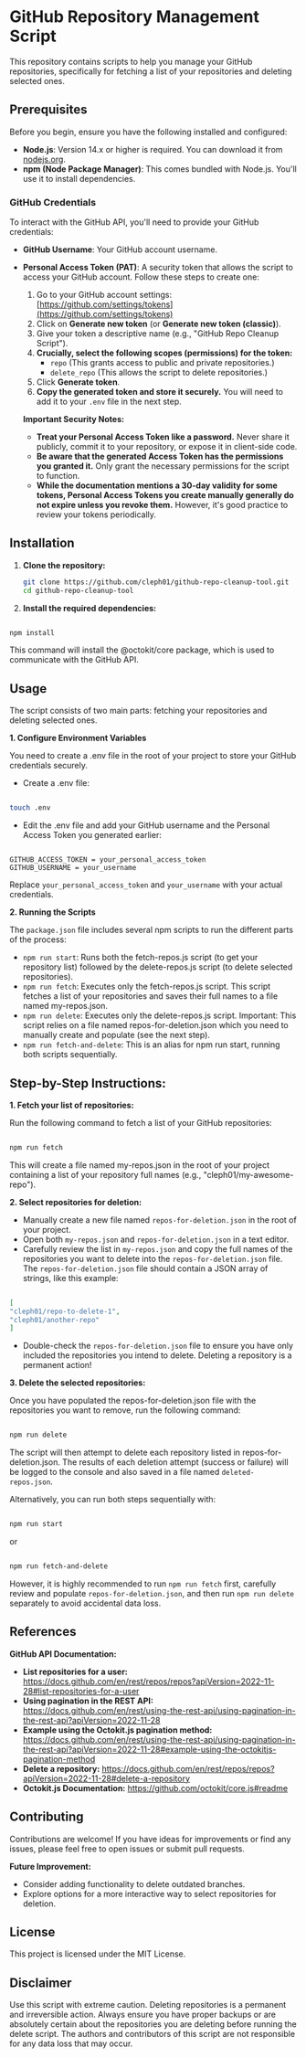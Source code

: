 # GitHub Repository Management Script

This repository contains scripts to help you manage your GitHub repositories, specifically for fetching a list of your repositories and deleting selected ones.

## Prerequisites

Before you begin, ensure you have the following installed and configured:

- **Node.js**: Version 14.x or higher is required. You can download it from [nodejs.org](https://nodejs.org/).
- **npm (Node Package Manager)**: This comes bundled with Node.js. You'll use it to install dependencies.

### GitHub Credentials

To interact with the GitHub API, you'll need to provide your GitHub credentials:

- **GitHub Username**: Your GitHub account username.
- **Personal Access Token (PAT)**: A security token that allows the script to access your GitHub account. Follow these steps to create one:

  1. Go to your GitHub account settings: [https://github.com/settings/tokens](https://github.com/settings/tokens)
  2. Click on **Generate new token** (or **Generate new token (classic)**).
  3. Give your token a descriptive name (e.g., "GitHub Repo Cleanup Script").
  4. **Crucially, select the following scopes (permissions) for the token:**
     - `repo` (This grants access to public and private repositories.)
     - `delete_repo` (This allows the script to delete repositories.)
  5. Click **Generate token**.
  6. **Copy the generated token and store it securely.** You will need to add it to your `.env` file in the next step.

  **Important Security Notes:**

  - **Treat your Personal Access Token like a password.** Never share it publicly, commit it to your repository, or expose it in client-side code.
  - **Be aware that the generated Access Token has the permissions you granted it.** Only grant the necessary permissions for the script to function.
  - **While the documentation mentions a 30-day validity for some tokens, Personal Access Tokens you create manually generally do not expire unless you revoke them.** However, it's good practice to review your tokens periodically.

## Installation

1. **Clone the repository:**

   ```bash
   git clone https://github.com/cleph01/github-repo-cleanup-tool.git
   cd github-repo-cleanup-tool
   ```

2. **Install the required dependencies:**

```Bash

npm install
```

This command will install the @octokit/core package, which is used to communicate with the GitHub API.

## Usage

The script consists of two main parts: fetching your repositories and deleting selected ones.

**1. Configure Environment Variables**

You need to create a .env file in the root of your project to store your GitHub credentials securely.

- Create a .env file:

```Bash

touch .env
```

- Edit the .env file and add your GitHub username and the Personal Access Token you generated earlier:

```Code snippet

GITHUB_ACCESS_TOKEN = your_personal_access_token
GITHUB_USERNAME = your_username
```

Replace `your_personal_access_token` and `your_username` with your actual credentials.

**2. Running the Scripts**

The `package.json` file includes several npm scripts to run the different parts of the process:

- `npm run start`: Runs both the fetch-repos.js script (to get your repository list) followed by the delete-repos.js script (to delete selected repositories).
- `npm run fetch`: Executes only the fetch-repos.js script. This script fetches a list of your repositories and saves their full names to a file named my-repos.json.
- `npm run delete`: Executes only the delete-repos.js script. Important: This script relies on a file named repos-for-deletion.json which you need to manually create and populate (see the next step).
- `npm run fetch-and-delete`: This is an alias for npm run start, running both scripts sequentially.

## Step-by-Step Instructions:

**1. Fetch your list of repositories:**

Run the following command to fetch a list of your GitHub repositories:

```Bash

npm run fetch
```

This will create a file named my-repos.json in the root of your project containing a list of your repository full names (e.g., "cleph01/my-awesome-repo").

**2. Select repositories for deletion:**

- Manually create a new file named `repos-for-deletion.json` in the root of your project.
- Open both `my-repos.json` and `repos-for-deletion.json` in a text editor.
- Carefully review the list in `my-repos.json` and copy the full names of the repositories you want to delete into the `repos-for-deletion.json` file. The `repos-for-deletion.json` file should contain a JSON array of strings, like this example:

```JSON

[
"cleph01/repo-to-delete-1",
"cleph01/another-repo"
]
```

- Double-check the `repos-for-deletion.json` file to ensure you have only included the repositories you intend to delete. Deleting a repository is a permanent action!

**3. Delete the selected repositories:**

Once you have populated the repos-for-deletion.json file with the repositories you want to remove, run the following command:

```Bash

npm run delete
```

The script will then attempt to delete each repository listed in repos-for-deletion.json. The results of each deletion attempt (success or failure) will be logged to the console and also saved in a file named `deleted-repos.json`.

Alternatively, you can run both steps sequentially with:

```Bash

npm run start
```

or

```Bash

npm run fetch-and-delete
```

However, it is highly recommended to run `npm run fetch` first, carefully review and populate `repos-for-deletion.json`, and then run `npm run delete` separately to avoid accidental data loss.

## References

**GitHub API Documentation:**

- **List repositories for a user:** https://docs.github.com/en/rest/repos/repos?apiVersion=2022-11-28#list-repositories-for-a-user
- **Using pagination in the REST API:** https://docs.github.com/en/rest/using-the-rest-api/using-pagination-in-the-rest-api?apiVersion=2022-11-28
- **Example using the Octokit.js pagination method:** https://docs.github.com/en/rest/using-the-rest-api/using-pagination-in-the-rest-api?apiVersion=2022-11-28#example-using-the-octokitjs-pagination-method
- **Delete a repository:** https://docs.github.com/en/rest/repos/repos?apiVersion=2022-11-28#delete-a-repository
- **Octokit.js Documentation:** https://github.com/octokit/core.js#readme

## Contributing

Contributions are welcome! If you have ideas for improvements or find any issues, please feel free to open issues or submit pull requests.

**Future Improvement:**

- Consider adding functionality to delete outdated branches.
- Explore options for a more interactive way to select repositories for deletion.

## License

This project is licensed under the MIT License.

## Disclaimer

Use this script with extreme caution. Deleting repositories is a permanent and irreversible action. Always ensure you have proper backups or are absolutely certain about the repositories you are deleting before running the delete script. The authors and contributors of this script are not responsible for any data loss that may occur.
